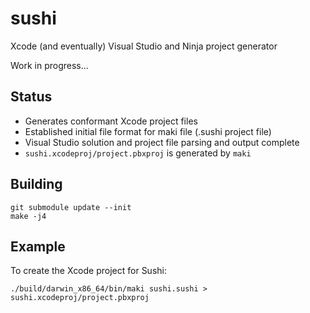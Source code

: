 # sushi

Xcode (and eventually) Visual Studio and Ninja project generator

Work in progress...

## Status

* Generates conformant Xcode project files
* Established initial file format for maki file (.sushi project file)
* Visual Studio solution and project file parsing and output complete
* ```sushi.xcodeproj/project.pbxproj``` is generated by ```maki```

## Building

```
git submodule update --init
make -j4
```

## Example

To create the Xcode project for Sushi:
```
./build/darwin_x86_64/bin/maki sushi.sushi > sushi.xcodeproj/project.pbxproj
```
